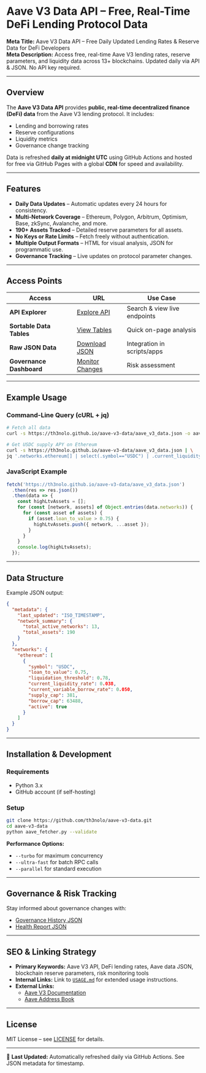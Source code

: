 # Aave V3 Data API – Free, Real-Time DeFi Lending Protocol Data

**Meta Title:** Aave V3 Data API – Free Daily Updated Lending Rates & Reserve Data for DeFi Developers  
**Meta Description:** Access free, real-time Aave V3 lending rates, reserve parameters, and liquidity data across 13+ blockchains. Updated daily via API & JSON. No API key required.

---

## Overview

The **Aave V3 Data API** provides **public, real-time decentralized finance (DeFi) data** from the Aave V3 lending protocol. It includes:

- Lending and borrowing rates
- Reserve configurations
- Liquidity metrics
- Governance change tracking

Data is refreshed **daily at midnight UTC** using GitHub Actions and hosted for free via GitHub Pages with a global **CDN** for speed and availability.

---

## Features

- **Daily Data Updates** – Automatic updates every 24 hours for consistency.
- **Multi-Network Coverage** – Ethereum, Polygon, Arbitrum, Optimism, Base, zkSync, Avalanche, and more.
- **190+ Assets Tracked** – Detailed reserve parameters for all assets.
- **No Keys or Rate Limits** – Fetch freely without authentication.
- **Multiple Output Formats** – HTML for visual analysis, JSON for programmatic use.
- **Governance Tracking** – Live updates on protocol parameter changes.

---

## Access Points

| Access | URL | Use Case |
|--------|-----|----------|
| **API Explorer** | [Explore API](https://th3nolo.github.io/aave-v3-data/api/) | Search & view live endpoints |
| **Sortable Data Tables** | [View Tables](https://th3nolo.github.io/aave-v3-data/) | Quick on-page analysis |
| **Raw JSON Data** | [Download JSON](https://th3nolo.github.io/aave-v3-data/aave_v3_data.json) | Integration in scripts/apps |
| **Governance Dashboard** | [Monitor Changes](https://th3nolo.github.io/aave-v3-data/governance_monitoring.html) | Risk assessment |

---

## Example Usage

### Command-Line Query (cURL + jq)
```bash
# Fetch all data
curl -s https://th3nolo.github.io/aave-v3-data/aave_v3_data.json -o aave_data.json

# Get USDC supply APY on Ethereum
curl -s https://th3nolo.github.io/aave-v3-data/aave_v3_data.json | \
jq '.networks.ethereum[] | select(.symbol=="USDC") | .current_liquidity_rate'
```

### JavaScript Example
```javascript
fetch('https://th3nolo.github.io/aave-v3-data/aave_v3_data.json')
  .then(res => res.json())
  .then(data => {
    const highLtvAssets = [];
    for (const [network, assets] of Object.entries(data.networks)) {
      for (const asset of assets) {
        if (asset.loan_to_value > 0.75) {
          highLtvAssets.push({ network, ...asset });
        }
      }
    }
    console.log(highLtvAssets);
  });
```

---

## Data Structure

Example JSON output:
```json
{
  "metadata": {
    "last_updated": "ISO_TIMESTAMP",
    "network_summary": {
      "total_active_networks": 13,
      "total_assets": 190
    }
  },
  "networks": {
    "ethereum": [
      {
        "symbol": "USDC",
        "loan_to_value": 0.75,
        "liquidation_threshold": 0.78,
        "current_liquidity_rate": 0.038,
        "current_variable_borrow_rate": 0.050,
        "supply_cap": 381,
        "borrow_cap": 63488,
        "active": true
      }
    ]
  }
}
```

---

## Installation & Development

### Requirements
- Python 3.x
- GitHub account (if self-hosting)

### Setup
```bash
git clone https://github.com/th3nolo/aave-v3-data.git
cd aave-v3-data
python aave_fetcher.py --validate
```

**Performance Options:**
- `--turbo` for maximum concurrency
- `--ultra-fast` for batch RPC calls
- `--parallel` for standard execution

---

## Governance & Risk Tracking

Stay informed about governance changes with:
- [Governance History JSON](https://th3nolo.github.io/aave-v3-data/governance_history.json)
- [Health Report JSON](https://th3nolo.github.io/aave-v3-data/health_report.json)

---

## SEO & Linking Strategy

- **Primary Keywords:** Aave V3 API, DeFi lending rates, Aave data JSON, blockchain reserve parameters, risk monitoring tools  
- **Internal Links:** Link to [`USAGE.md`](USAGE.md) for extended usage instructions.  
- **External Links:**  
  - [Aave V3 Documentation](https://docs.aave.com/developers/core-contracts/pool)  
  - [Aave Address Book](https://github.com/bgd-labs/aave-address-book)  

---

## License

MIT License – see [LICENSE](LICENSE) for details.

---

📅 **Last Updated:** Automatically refreshed daily via GitHub Actions. See JSON metadata for timestamp.

